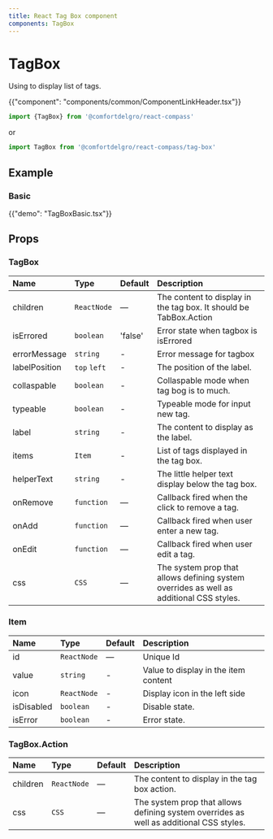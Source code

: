 ```yaml
---
title: React Tag Box component
components: TagBox
---
```


# TagBox

<p class="description">Using to display list of tags.</p>

{{"component": "components/common/ComponentLinkHeader.tsx"}}

```jsx
import {TagBox} from '@comfortdelgro/react-compass'
```

or

```jsx
import TagBox from '@comfortdelgro/react-compass/tag-box'
```

## Example

### Basic

{{"demo": "TagBoxBasic.tsx"}}

## Props

### TagBox

| Name          | Type         | Default | Description                                                                             |
| :------------ | :----------- | :------ | :-------------------------------------------------------------------------------------- |
| children      | `ReactNode`  | —       | The content to display in the tag box. It should be TabBox.Action                       |
| isErrored     | `boolean`    | 'false' | Error state when tagbox is isErrored                                                    |
| errorMessage  | `string`     | -       | Error message for tagbox                                                                |
| labelPosition | `top` `left` | -       | The position of the label.                                                              |
| collaspable   | `boolean`    | -       | Collaspable mode when tag bog is to much.                                               |
| typeable      | `boolean`    | -       | Typeable mode for input new tag.                                                        |
| label         | `string`     | -       | The content to display as the label.                                                    |
| items         | `Item`       | -       | List of tags displayed in the tag box.                                                  |
| helperText    | `string`     | -       | The little helper text display below the tag box.                                       |
| onRemove      | `function`   | —       | Callback fired when the click to remove a tag.                                          |
| onAdd         | `function`   | —       | Callback fired when user enter a new tag.                                               |
| onEdit        | `function`   | —       | Callback fired when user edit a tag.                                                    |
| css           | `CSS`        | —       | The system prop that allows defining system overrides as well as additional CSS styles. |

### Item

| Name       | Type        | Default | Description                          |
| :--------- | :---------- | :------ | :----------------------------------- |
| id         | `ReactNode` | —       | Unique Id                            |
| value      | `string`    | -       | Value to display in the item content |
| icon       | `ReactNode` | -       | Display icon in the left side        |
| isDisabled | `boolean`   | -       | Disable state.                       |
| isError    | `boolean`   | -       | Error state.                         |

### TagBox.Action

| Name     | Type        | Default | Description                                                                             |
| :------- | :---------- | :------ | :-------------------------------------------------------------------------------------- |
| children | `ReactNode` | —       | The content to display in the tag box action.                                           |
| css      | `CSS`       | —       | The system prop that allows defining system overrides as well as additional CSS styles. |
